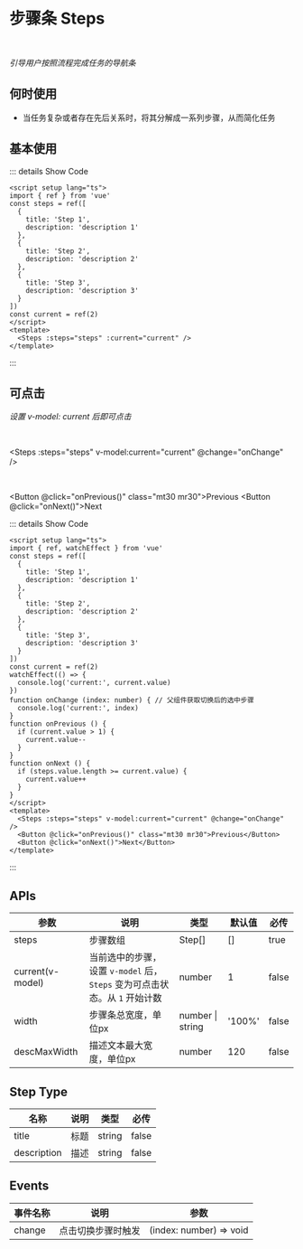# 步骤条 Steps

<br/>

*引导用户按照流程完成任务的导航条*

## 何时使用

- 当任务复杂或者存在先后关系时，将其分解成一系列步骤，从而简化任务

<script setup lang="ts">
import { ref, watchEffect } from 'vue'
const steps = ref([
  {
    title: 'Step 1',
    description: 'description 1'
  },
  {
    title: 'Step 2',
    description: 'description 2'
  },
  {
    title: 'Step 3',
    description: 'description 3'
  }
])
const current = ref(2)
watchEffect(() => {
  console.log('current:', current.value)
})

function onChange (index: number) { // 父组件获取切换后的选中步骤
  console.log('current:', index)
}
function onPrevious () {
  if (current.value > 1) {
    current.value--
  }
}
function onNext () {
  if (steps.value.length >= current.value) {
    current.value++
  }
}
</script>

## 基本使用

<Steps :steps="steps" :current="current" />

::: details Show Code

```vue
<script setup lang="ts">
import { ref } from 'vue'
const steps = ref([
  {
    title: 'Step 1',
    description: 'description 1'
  },
  {
    title: 'Step 2',
    description: 'description 2'
  },
  {
    title: 'Step 3',
    description: 'description 3'
  }
])
const current = ref(2)
</script>
<template>
  <Steps :steps="steps" :current="current" />
</template>
```

:::

## 可点击

*设置 v-model: current 后即可点击*

<br/>

<Steps :steps="steps" v-model:current="current" @change="onChange" />

<br/>

<Button @click="onPrevious()" class="mt30 mr30">Previous</Button>
<Button @click="onNext()">Next</Button>

::: details Show Code

```vue
<script setup lang="ts">
import { ref, watchEffect } from 'vue'
const steps = ref([
  {
    title: 'Step 1',
    description: 'description 1'
  },
  {
    title: 'Step 2',
    description: 'description 2'
  },
  {
    title: 'Step 3',
    description: 'description 3'
  }
])
const current = ref(2)
watchEffect(() => {
  console.log('current:', current.value)
})
function onChange (index: number) { // 父组件获取切换后的选中步骤
  console.log('current:', index)
}
function onPrevious () {
  if (current.value > 1) {
    current.value--
  }
}
function onNext () {
  if (steps.value.length >= current.value) {
    current.value++
  }
}
</script>
<template>
  <Steps :steps="steps" v-model:current="current" @change="onChange" />
  <Button @click="onPrevious()" class="mt30 mr30">Previous</Button>
  <Button @click="onNext()">Next</Button>
</template>
```

:::

## APIs

参数 | 说明 | 类型 | 默认值 | 必传
-- | -- | -- | -- | --
steps | 步骤数组 | Step[] | [] | true
current(v-model) | 当前选中的步骤，设置 `v-model` 后，`Steps` 变为可点击状态。从 `1` 开始计数 | number | 1 | false
width | 步骤条总宽度，单位px | number &#124; string | '100%' | false
descMaxWidth | 描述文本最大宽度，单位px | number | 120 | false

## Step Type

名称 | 说明 | 类型 | 必传
-- | -- | -- | --
title | 标题 | string | false
description | 描述 | string | false

## Events

事件名称 | 说明 | 参数
-- | -- | --
change | 点击切换步骤时触发 | (index: number) => void

